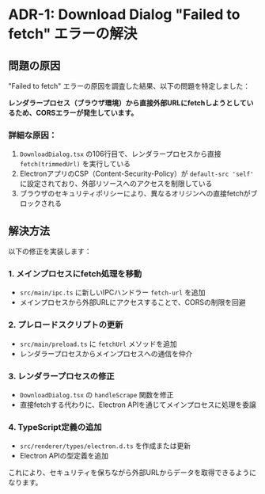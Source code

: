 # ADR-1: Download Dialog "Failed to fetch" エラーの解決

## 問題の原因

"Failed to fetch" エラーの原因を調査した結果、以下の問題を特定しました：

**レンダラープロセス（ブラウザ環境）から直接外部URLにfetchしようとしているため、CORSエラーが発生しています。**

### 詳細な原因：
1. `DownloadDialog.tsx` の106行目で、レンダラープロセスから直接 `fetch(trimmedUrl)` を実行している
2. ElectronアプリのCSP（Content-Security-Policy）が `default-src 'self'` に設定されており、外部リソースへのアクセスを制限している
3. ブラウザのセキュリティポリシーにより、異なるオリジンへの直接fetchがブロックされる

## 解決方法

以下の修正を実装します：

### 1. メインプロセスにfetch処理を移動
- `src/main/ipc.ts` に新しいIPCハンドラー `fetch-url` を追加
- メインプロセスから外部URLにアクセスすることで、CORSの制限を回避

### 2. プレロードスクリプトの更新
- `src/main/preload.ts` に `fetchUrl` メソッドを追加
- レンダラープロセスからメインプロセスへの通信を仲介

### 3. レンダラープロセスの修正
- `DownloadDialog.tsx` の `handleScrape` 関数を修正
- 直接fetchする代わりに、Electron APIを通じてメインプロセスに処理を委譲

### 4. TypeScript定義の追加
- `src/renderer/types/electron.d.ts` を作成または更新
- Electron APIの型定義を追加

これにより、セキュリティを保ちながら外部URLからデータを取得できるようになります。